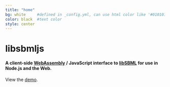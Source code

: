 ```yaml
---
title: "home"
bg: white     #defined in _config.yml, can use html color like '#010101'
color: black  #text color
style: center
---
```


# libsbmljs

#### A client-side [WebAssembly](https://webassembly.org/) / JavaScript interface to [libSBML]() for use in Node.js and the Web.

View the [demo](https://libsbmljsdemo.github.io/).
